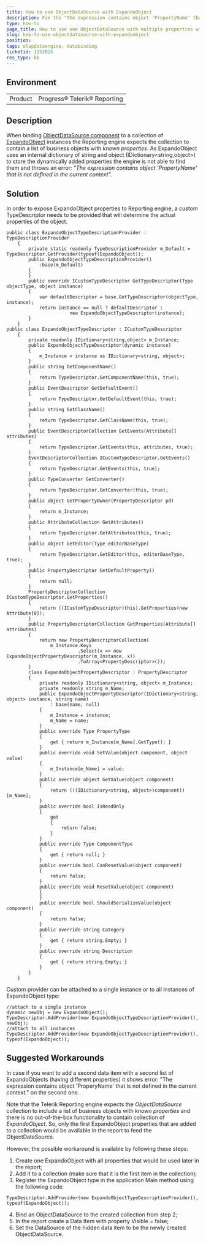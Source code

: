 ```yaml
---
title: How to use ObjectDataSource with ExpandoObject
description: Fix the "The expression contains object 'PropertyName' that is not defined in the current context"  error when using ObjectDataSource with ExpandoObject
type: how-to
page_title: How to use one ObjectDataSource with multiple properties with ExpandoObject
slug: how-to-use-objectdatasource-with-expandoobject
position: 
tags: olapdataengine, databinding
ticketid: 1153025
res_type: kb
---
```


## Environment
<table>
	<tr>
		<td>Product</td>
		<td>Progress® Telerik® Reporting</td>
	</tr>
</table>


## Description
When binding [ObjectDataSource component](https://docs.telerik.com/reporting/objectdatasource) to a collection of [ExpandoObject](https://msdn.microsoft.com/en-us/library/system.dynamic.expandoobject(v=vs.110).aspx) instances the Reporting engine expects the collection to contain a list of business objects with *known properties*.
As ExpandoObject uses an internal dictionary of string and object (IDictionary<string,object>) to store the dynamically added properties the engine is not able to find them and throws an error:
*"The expression contains object 'PropertyName' that is not defined in the current context".*

## Solution
In order to expose ExpandoObject properties to Reporting engine, a custom TypeDescriptor needs to be provided that will determine the actual properties of the object.

```CSharp
public class ExpandoObjectTypeDescriptionProvider : TypeDescriptionProvider
    {
        private static readonly TypeDescriptionProvider m_Default = TypeDescriptor.GetProvider(typeof(ExpandoObject));
        public ExpandoObjectTypeDescriptionProvider()
            :base(m_Default)
        {
        }
        public override ICustomTypeDescriptor GetTypeDescriptor(Type objectType, object instance)
        {
            var defaultDescriptor = base.GetTypeDescriptor(objectType, instance);
            return instance == null ? defaultDescriptor :
                       new ExpandoObjectTypeDescriptor(instance);
        }
    }
public class ExpandoObjectTypeDescriptor : ICustomTypeDescriptor
    {
        private readonly IDictionary<string,object> m_Instance;
        public ExpandoObjectTypeDescriptor(dynamic instance)
        {
            m_Instance = instance as IDictionary<string, object>;
        }
        public string GetComponentName()
        {
            return TypeDescriptor.GetComponentName(this, true);
        }
        public EventDescriptor GetDefaultEvent()
        {
            return TypeDescriptor.GetDefaultEvent(this, true);
        }
        public string GetClassName()
        {
            return TypeDescriptor.GetClassName(this, true);
        }
        public EventDescriptorCollection GetEvents(Attribute[] attributes)
        {
            return TypeDescriptor.GetEvents(this, attributes, true);
        }
        EventDescriptorCollection ICustomTypeDescriptor.GetEvents()
        {
            return TypeDescriptor.GetEvents(this, true);
        }
        public TypeConverter GetConverter()
        {
            return TypeDescriptor.GetConverter(this, true);
        }
        public object GetPropertyOwner(PropertyDescriptor pd)
        {
            return m_Instance;
        }
        public AttributeCollection GetAttributes()
        {
            return TypeDescriptor.GetAttributes(this, true);
        }
        public object GetEditor(Type editorBaseType)
        {
            return TypeDescriptor.GetEditor(this, editorBaseType, true);
        }
        public PropertyDescriptor GetDefaultProperty()
        {
            return null;
        }
        PropertyDescriptorCollection ICustomTypeDescriptor.GetProperties()
        {
            return ((ICustomTypeDescriptor)this).GetProperties(new Attribute[0]);
        }
        public PropertyDescriptorCollection GetProperties(Attribute[] attributes)
        {
            return new PropertyDescriptorCollection(
                m_Instance.Keys
                          .Select(x => new ExpandoObjectPropertyDescriptor(m_Instance, x))
                          .ToArray<PropertyDescriptor>());
        }
        class ExpandoObjectPropertyDescriptor : PropertyDescriptor
        {
            private readonly IDictionary<string, object> m_Instance;
            private readonly string m_Name;
            public ExpandoObjectPropertyDescriptor(IDictionary<string, object> instance, string name)
                : base(name, null)
            {
                m_Instance = instance;
                m_Name = name;
            }
            public override Type PropertyType
            {
                get { return m_Instance[m_Name].GetType(); }
            }
            public override void SetValue(object component, object value)
            {
                m_Instance[m_Name] = value;
            }
            public override object GetValue(object component)
            {
                return (((IDictionary<string, object>)component))[m_Name];
            }
            public override bool IsReadOnly
            {
                get
                {
                    return false;
                }
            }
            public override Type ComponentType
            {
                get { return null; }
            }
            public override bool CanResetValue(object component)
            {
                return false;
            }
            public override void ResetValue(object component)
            {
            }
            public override bool ShouldSerializeValue(object component)
            {
                return false;
            }
            public override string Category
            {
                get { return string.Empty; }
            }
            public override string Description
            {
                get { return string.Empty; }
            }
        }
    }     
```

Custom provider can be attached to a single instance or to all instances of ExpandoObject type:

```CSharp
//attach to a single instance
dynamic newObj = new ExpandoObject();
TypeDescriptor.AddProvider(new ExpandoObjectTypeDescriptionProvider(), newObj);
//attach to all instances
TypeDescriptor.AddProvider(new ExpandoObjectTypeDescriptionProvider(), typeof(ExpandoObject));
```

## Suggested Workarounds
In case if you want to add a second data item with a second list of ExpandoObjects (having different properties) it shows error: "The expression contains object 'ProperyName' that is not defined in the current context." on the second one. 

Note that the Telerik Reporting engine expects the *ObjectDataSource* collection to include a list of business objects with *known properties* and there is no out-of-the-box functionality to contain collection of *ExpandoObject*. So, only the first ExpandoObject properties that are added to a collection would be available in the report to feed the ObjectDataSource.

However, the possible workaround is available by following these steps:

1. Create one ExpandoObject with all properties that would be used later in the report;
2. Add it to a collection (make sure that it is the first item in the collection);
3. Register the ExpandoObject type in the application Main method using the following code:

```CSharp
TypeDescriptor.AddProvider(new ExpandoObjectTypeDescriptionProvider(), typeof(ExpandoObject));
```
4. Bind an ObjectDataSource to the created collection from step 2;
5. In the report create a Data Item with property Visible = false;
6. Set the DataSource of the hidden data item to be the newly created ObjectDataSource.

